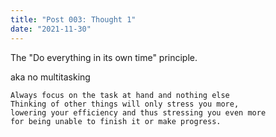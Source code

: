 ```yaml
---
title: "Post 003: Thought 1"
date: "2021-11-30"
---
```

The "Do everything in its own time" principle.

aka no multitasking

    Always focus on the task at hand and nothing else
    Thinking of other things will only stress you more,
    lowering your efficiency and thus stressing you even more
    for being unable to finish it or make progress.

